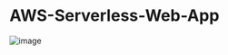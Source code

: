 # AWS-Serverless-Web-App


![image](https://github.com/user-attachments/assets/67935125-b42d-4976-b296-d2270802ea9b)

